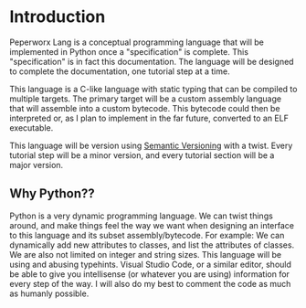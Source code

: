 # Introduction


Peperworx Lang is a conceptual programming language that will be implemented in Python once a "specification" is complete. This "specification" is in fact this documentation. The language will be designed to complete the documentation, one tutorial step at a time.

This language is a C-like language with static typing that can be compiled to multiple targets. The primary target will be a custom assembly language that will assemble into a custom bytecode. This bytecode could then be interpreted or, as I plan to implement in the far future, converted to an ELF executable.

This language will be version using [Semantic Versioning](https://semver.org/) with a twist. Every tutorial step will be a minor version, and every tutorial section will be a major version.

## Why Python??

Python is a very dynamic programming language. We can twist things around, and make things feel the way we want when designing an interface to this language and its subset assembly/bytecode. For example: We can dynamically add new attributes to classes, and list the attributes of classes. We are also not limited on integer and string sizes. 
This language will be using and abusing typehints. Visual Studio Code, or a similar editor, should be able to give you intellisense (or whatever you are using) information for every step of the way. I will also do my best to comment the code as much as humanly possible.

